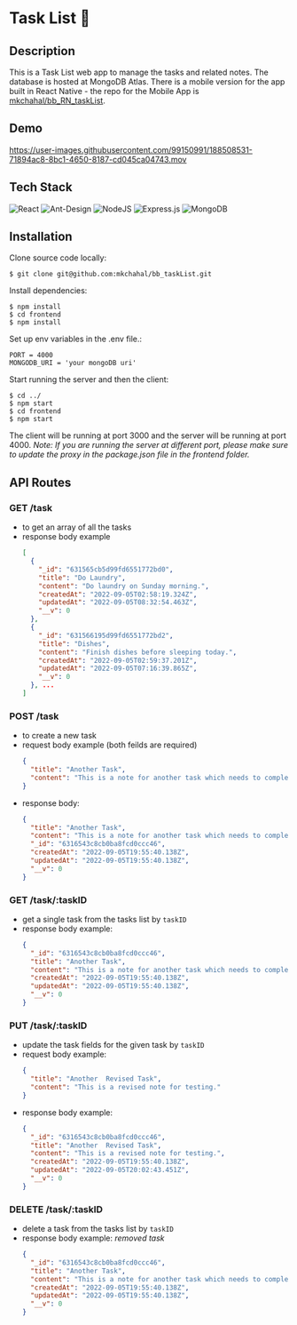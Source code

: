 # Task List 📝

## Description

This is a Task List web app to manage the tasks and related notes. The database is hosted at MongoDB Atlas. There is a mobile version for the app built in React Native - the repo for the Mobile App is [mkchahal/bb_RN_taskList](https://github.com/mkchahal/bb_RN_taskList).

## Demo

https://user-images.githubusercontent.com/99150991/188508531-71894ac8-8bc1-4650-8187-cd045ca04743.mov

## Tech Stack

![React](https://img.shields.io/badge/react-%2320232a.svg?style=for-the-badge&logo=react&logoColor=%2361DAFB)
![Ant-Design](https://img.shields.io/badge/-AntDesign-%230170FE?style=for-the-badge&logo=ant-design&logoColor=white)
![NodeJS](https://img.shields.io/badge/node.js-6DA55F?style=for-the-badge&logo=node.js&logoColor=white)
![Express.js](https://img.shields.io/badge/express.js-%23404d59.svg?style=for-the-badge&logo=express&logoColor=%2361DAFB)
![MongoDB](https://img.shields.io/badge/MongoDB-%234ea94b.svg?style=for-the-badge&logo=mongodb&logoColor=white)

## Installation

Clone source code locally:

```
$ git clone git@github.com:mkchahal/bb_taskList.git
```

Install dependencies:

```
$ npm install
$ cd frontend
$ npm install
```

Set up env variables in the .env file.:

```
PORT = 4000
MONGODB_URI = 'your mongoDB uri'
```

Start running the server and then the client:

```
$ cd ../
$ npm start
$ cd frontend
$ npm start
```

The client will be running at port 3000 and the server will be running at port 4000.
_Note: If you are running the server at different port, please make sure to update the proxy in the package.json file in the frontend folder._

## API Routes

### GET /task

- to get an array of all the tasks
- response body example
  ```json
  [
    {
      "_id": "631565cb5d99fd6551772bd0",
      "title": "Do Laundry",
      "content": "Do laundry on Sunday morning.",
      "createdAt": "2022-09-05T02:58:19.324Z",
      "updatedAt": "2022-09-05T08:32:54.463Z",
      "__v": 0
    },
    {
      "_id": "631566195d99fd6551772bd2",
      "title": "Dishes",
      "content": "Finish dishes before sleeping today.",
      "createdAt": "2022-09-05T02:59:37.201Z",
      "updatedAt": "2022-09-05T07:16:39.865Z",
      "__v": 0
    }, ...
  ]
  ```

### POST /task

- to create a new task
- request body example (both feilds are required)
  ```json
  {
    "title": "Another Task",
    "content": "This is a note for another task which needs to completed this week."
  }
  ```
- response body:
  ```json
  {
    "title": "Another Task",
    "content": "This is a note for another task which needs to completed this week.",
    "_id": "6316543c8cb0ba8fcd0ccc46",
    "createdAt": "2022-09-05T19:55:40.138Z",
    "updatedAt": "2022-09-05T19:55:40.138Z",
    "__v": 0
  }
  ```

### GET /task/:taskID

- get a single task from the tasks list by `taskID`
- response body example:
  ```json
  {
    "_id": "6316543c8cb0ba8fcd0ccc46",
    "title": "Another Task",
    "content": "This is a note for another task which needs to completed this week.",
    "createdAt": "2022-09-05T19:55:40.138Z",
    "updatedAt": "2022-09-05T19:55:40.138Z",
    "__v": 0
  }
  ```

### PUT /task/:taskID

- update the task fields for the given task by `taskID`
- request body example:
  ```json
  {
    "title": "Another  Revised Task",
    "content": "This is a revised note for testing."
  }
  ```
- response body example:
  ```json
  {
    "_id": "6316543c8cb0ba8fcd0ccc46",
    "title": "Another  Revised Task",
    "content": "This is a revised note for testing.",
    "createdAt": "2022-09-05T19:55:40.138Z",
    "updatedAt": "2022-09-05T20:02:43.451Z",
    "__v": 0
  }
  ```

### DELETE /task/:taskID

- delete a task from the tasks list by `taskID`
- response body example: _removed task_
  ```json
  {
    "_id": "6316543c8cb0ba8fcd0ccc46",
    "title": "Another Task",
    "content": "This is a note for another task which needs to completed this week.",
    "createdAt": "2022-09-05T19:55:40.138Z",
    "updatedAt": "2022-09-05T19:55:40.138Z",
    "__v": 0
  }
  ```
